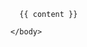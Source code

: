 


<!DOCTYPE html>

<html>
    <head>
      <meta http-equiv="content-type" content="text/html; charset=utf-8" />
      <title>博客</title>
    </head>
    <body>

      {{ content }}

    </body>
</html>


